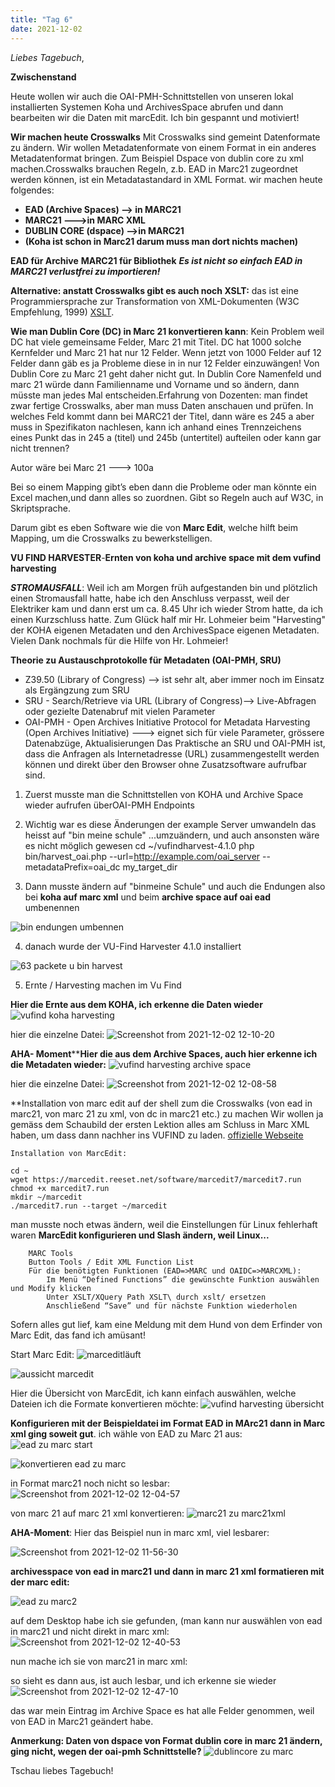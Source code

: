 ```yaml
---
title: "Tag 6"
date: 2021-12-02
---
```

_Liebes Tagebuch_,



**Zwischenstand**

Heute wollen wir auch die OAI-PMH-Schnittstellen von unseren lokal installierten Systemen Koha und ArchivesSpace abrufen und dann bearbeiten wir die Daten mit marcEdit. Ich bin gespannt und motiviert!


**Wir machen heute Crosswalks**
Mit Crosswalks sind gemeint Datenformate zu ändern. Wir wollen Metadatenformate von einem Format in ein anderes Metadatenformat bringen. Zum Beispiel Dspace von dublin core zu xml machen.Crosswalks brauchen Regeln, z.b. EAD in Marc21 zugeordnet werden können, ist ein Metadatastandard in XML Format. 
wir machen heute folgendes:
- **EAD (Archive Spaces) --> in MARC21**
- **MARC21   --->in MARC XML**
- **DUBLIN CORE (dspace) -->in MARC21** 
- **(Koha ist schon in Marc21 darum muss man dort nichts machen)**

**EAD für Archive**
**MARC21 für Bibliothek**
_**Es ist nicht so einfach EAD in MARC21 verlustfrei zu importieren!**_


**Alternative: anstatt Crosswalks gibt es auch noch XSLT:**
das ist eine Programmiersprache zur Transformation von XML-Dokumenten (W3C Empfehlung, 1999)
[XSLT](https://programminghistorian.org/en/lessons/transforming-xml-with-xsl).



**Wie man  Dublin Core (DC) in Marc 21 konvertieren kann**:
Kein Problem weil DC hat viele gemeinsame Felder, Marc 21 mit Titel.
DC  hat 1000 solche Kernfelder und Marc 21 hat nur 12 Felder. Wenn jetzt von 1000 Felder auf 12 Felder dann gäb es ja Probleme diese in in nur 12 Felder einzuwängen!
Von Dublin Core zu Marc 21 geht daher nicht gut. In Dublin Core Namenfeld und marc 21 würde dann Familienname und Vorname und so ändern, dann müsste man jedes Mal entscheiden.Erfahrung von Dozenten: man findet zwar fertige Crosswalks, aber man muss Daten anschauen und prüfen.
In welches Feld kommt dann bei MARC21 der Titel, dann wäre es 245 a aber muss in Spezifikaton nachlesen, kann ich anhand eines Trennzeichens eines Punkt das in 245 a (titel) und 245b  (untertitel) aufteilen oder kann gar nicht trennen?
 
Autor wäre bei Marc 21 --->     100a
 
Bei so einem Mapping gibt’s eben dann die Probleme oder man könnte ein Excel machen,und dann alles so zuordnen.
Gibt so Regeln auch auf W3C, in Skriptsprache.

Darum gibt es eben Software wie die von  **Marc Edit**, welche hilft beim Mapping, um die Crosswalks zu bewerkstelligen.

**VU FIND HARVESTER**-**Ernten von koha und archive space mit dem vufind harvesting**

**_STROMAUSFALL_**: Weil ich am Morgen früh aufgestanden bin und plötzlich einen Stromausfall hatte, habe ich den Anschluss verpasst, weil der Elektriker kam und dann erst um ca. 8.45 Uhr ich wieder Strom hatte, da ich einen Kurzschluss hatte. Zum Glück half mir Hr. Lohmeier beim "Harvesting" der KOHA eigenen Metadaten und den ArchivesSpace eigenen Metadaten. Vielen Dank nochmals für die Hilfe von Hr. Lohmeier!

**Theorie zu Austauschprotokolle für Metadaten (OAI-PMH, SRU)**
- Z39.50 (Library of Congress)    --> ist sehr alt, aber immer noch im Einsatz als Ergängzung zum SRU
- SRU - Search/Retrieve via URL (Library of Congress)--> Live-Abfragen oder gezielte Datenabruf mit vielen Parameter
- OAI-PMH - Open Archives Initiative Protocol for Metadata Harvesting (Open Archives Initiative)  ---> eignet sich für viele Parameter, grössere Datenabzüge, Aktualisierungen
Das Praktische an SRU und OAI-PMH ist, dass die Anfragen als Internetadresse (URL) zusammengestellt werden können und direkt über den Browser ohne Zusatzsoftware aufrufbar sind.


1. Zuerst musste man die Schnittstellen von KOHA und Archive Space wieder aufrufen überOAI-PMH Endpoints

        

2. Wichtig war es diese  Änderungen der  example Server umwandeln das heisst auf "bin meine schule" ...umzuändern, und auch  ansonsten wäre es nicht möglich gewesen
       cd ~/vufindharvest-4.1.0
       php bin/harvest_oai.php --url=http://example.com/oai_server --metadataPrefix=oai_dc my_target_dir



3. Dann musste ändern auf "binmeine Schule" und auch die Endungen also bei **koha auf marc xml** und beim **archive space auf oai ead** umbenennen

![bin endungen umbennen](https://user-images.githubusercontent.com/90834735/150534895-605b1960-47e1-4121-a2e3-a47858e89e95.png)


4. danach wurde der VU-Find  Harvester 4.1.0 installiert

    
![63 packete u bin harvest](https://user-images.githubusercontent.com/90834735/150533002-02e3ae41-d218-457d-a78c-c353b44782b0.png)

5. Ernte / Harvesting machen im Vu Find

**Hier die Ernte  aus dem KOHA, ich erkenne die Daten wieder**
![vufind koha harvesting](https://user-images.githubusercontent.com/90834735/150522124-d363c12a-5a3d-472e-9524-8172fa4f1451.png)



hier die einzelne Datei:
![Screenshot from 2021-12-02 12-10-20](https://user-images.githubusercontent.com/90834735/144411325-7b83c980-2637-4d67-be7b-4185a166cbd0.png)



**AHA- Moment******Hier die aus dem Archive Spaces, auch hier erkenne ich die Metadaten wieder:**
![vufind harvesting archive space](https://user-images.githubusercontent.com/90834735/150521868-2dd14566-bd31-4285-b75e-3295f8dabdfc.png)




hier die einzelne Datei:
![Screenshot from 2021-12-02 12-08-58](https://user-images.githubusercontent.com/90834735/144411105-b08216ed-a43b-4973-98d3-81cfde5327ef.png)





**Installation von marc edit auf der shell zum die Crosswalks (von ead in marc21, von marc 21 zu xml, von dc in marc21  etc.)  zu machen
Wir wollen ja gemäss dem Schaubild der ersten Lektion alles am Schluss in Marc XML haben, um dass dann nachher ins VUFIND zu laden. [offizielle Webseite](https://marcedit.reeset.net)


    Installation von MarcEdit:

    cd ~
    wget https://marcedit.reeset.net/software/marcedit7/marcedit7.run
    chmod +x marcedit7.run
    mkdir ~/marcedit
    ./marcedit7.run --target ~/marcedit
    
    
man musste noch etwas ändern, weil die Einstellungen für Linux fehlerhaft waren
    **MarcEdit konfigurieren und Slash ändern, weil Linux...**

        MARC Tools
        Button Tools / Edit XML Function List
        Für die benötigten Funktionen (EAD=>MARC und OAIDC=>MARCXML):
            Im Menü “Defined Functions” die gewünschte Funktion auswählen und Modify klicken
            Unter XSLT/XQuery Path XSLT\ durch xslt/ ersetzen
            Anschließend “Save” und für nächste Funktion wiederholen

Sofern alles gut lief, kam eine Meldung mit dem Hund von dem Erfinder von Marc Edit, das fand ich amüsant!
    
Start Marc Edit:
![marceditläuft](https://user-images.githubusercontent.com/90834735/150541486-1f18e9b5-83de-4f4b-a170-6411881f9871.png)

![aussicht marcedit](https://user-images.githubusercontent.com/90834735/150533667-a364c3fb-6a89-4766-b37e-41da5c3e01f8.png)

Hier die Übersicht von MarcEdit, ich kann einfach auswählen, welche Dateien ich die Formate konvertieren möchte:
![vufind harvesting übersicht](https://user-images.githubusercontent.com/90834735/150533576-12b0e7bd-d67d-481d-ab4e-890811ae1b57.png)


**Konfigurieren mit der Beispieldatei im Format EAD in MArc21 dann in Marc xml ging soweit gut**. 
ich wähle von EAD zu Marc 21 aus:
![ead zu marc start](https://user-images.githubusercontent.com/90834735/150537327-89feef3d-77e8-4c73-b6a8-7898378f27fc.png)


![konvertieren ead zu marc](https://user-images.githubusercontent.com/90834735/150536839-9cf57045-668f-4f53-9a57-8d7711e88a4c.png)



in Format marc21 noch nicht so lesbar:
![Screenshot from 2021-12-02 12-04-57](https://user-images.githubusercontent.com/90834735/144410505-f9c306ae-a5af-4b5f-8826-500d6d3d560a.png)

von marc 21 auf marc 21 xml konvertieren:
![marc21 zu marc21xml](https://user-images.githubusercontent.com/90834735/150538136-fc223526-8abf-4fb2-9b6f-5be412e8a444.png)



**AHA-Moment**: Hier das Beispiel nun in marc xml, viel lesbarer:



![Screenshot from 2021-12-02 11-56-30](https://user-images.githubusercontent.com/90834735/144409887-4707648e-f54c-4ece-b074-e9b3c3341bc6.png)


**archivesspace  von ead in marc21 und dann in marc 21 xml formatieren mit der marc edit:**

![ead zu marc2](https://user-images.githubusercontent.com/90834735/150536044-785a5e13-3b31-4fb2-9e3c-3d05ffdbeef1.png)



auf dem Desktop habe ich sie gefunden, (man kann nur auswählen von ead in marc21 und nicht direkt in marc xml:
![Screenshot from 2021-12-02 12-40-53](https://user-images.githubusercontent.com/90834735/144415427-1b22b9a7-e0c5-4557-8a49-619676f47679.png)

nun mache ich sie von marc21 in marc xml:


so sieht es dann aus, ist auch lesbar, und ich erkenne sie wieder
![Screenshot from 2021-12-02 12-47-10](https://user-images.githubusercontent.com/90834735/144416291-153d43a4-7f44-4e19-a17b-a2fd6da4c1cf.png)

das war mein Eintrag im Archive Space es hat alle Felder genommen, weil von EAD in Marc21 geändert habe.



**Anmerkung: Daten von dspace von Format dublin core in marc 21 ändern, ging nicht, wegen der oai-pmh Schnittstelle?**
![dublincore zu marc](https://user-images.githubusercontent.com/90834735/150537209-09082120-0657-43cd-9743-88a9948a6685.png)



Tschau liebes Tagebuch!
